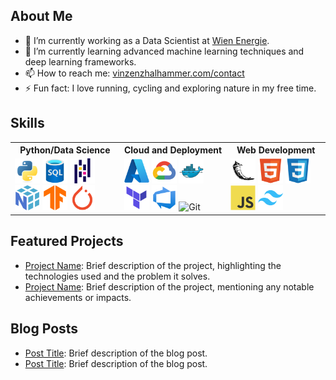 ## About Me
- 🔭 I’m currently working as a Data Scientist at [Wien Energie](https://wienenergie.at).
- 🌱 I’m currently learning advanced machine learning techniques and deep learning frameworks.
- 📫 How to reach me: [vinzenzhalhammer.com/contact](https://vinzenzhalhammer.com/contact)
- ⚡ Fun fact: I love running, cycling and exploring nature in my free time.

## Skills
<table>
  <tr>
    <th>Python/Data Science</th>
    <th>Cloud and Deployment</th>
    <th>Web Development</th>
  </tr>
  <tr>
    <td>
      <img src="https://github.com/devicons/devicon/blob/master/icons/python/python-original.svg" title="Python" alt="Python" width="40" height="40"/>
      <img src="https://github.com/devicons/devicon/blob/master/icons/azuresqldatabase/azuresqldatabase-original.svg" title="SQL" alt="SQL" width="40" height="40"/>
      <img src="https://github.com/devicons/devicon/blob/master/icons/pandas/pandas-original.svg" title="Pandas" alt="Pandas" width="40" height="40"/>
      <img src="https://github.com/devicons/devicon/blob/master/icons/numpy/numpy-original.svg" title="Numpy" alt="Numpy" width="40" height="40"/>
      <!-- <img src="https://github.com/devicons/devicon/blob/master/icons/scikitlearn/scikitlearn-original.svg" title="Scikit Learn" alt="Scikit Learn" width="40" height="40"/> -->
      <img src="https://github.com/devicons/devicon/blob/master/icons/tensorflow/tensorflow-original.svg" title="Tensorflow" alt="Tensorflow" width="40" height="40"/>
      <img src="https://github.com/devicons/devicon/blob/master/icons/pytorch/pytorch-original.svg" title="Pytorch" alt="Pytorch" width="40" height="40"/>
    </td>
    <td>
      <img src="https://github.com/devicons/devicon/blob/master/icons/azure/azure-original.svg" title="Azure" alt="Azure" width="40" height="40"/>
      <img src="https://github.com/devicons/devicon/blob/master/icons/googlecloud/googlecloud-original.svg" title="Google Cloud" alt="Google Cloud" width="40" height="40"/>
      <img src="https://github.com/devicons/devicon/blob/master/icons/docker/docker-original.svg" title="Docker" alt="Docker" width="40" height="40"/>
      <img src="https://github.com/devicons/devicon/blob/master/icons/terraform/terraform-original.svg" title="Terraform" alt="Terraform" width="40" height="40"/>
      <img src="https://github.com/devicons/devicon/blob/master/icons/azuredevops/azuredevops-original.svg" title="Azure DevOps" alt="Azure DevOps" width="40" height="40"/>
      <img src="https://cdn.jsdelivr.net/gh/devicons/devicon/icons/git/git-original.svg" title="Git" alt="Git" width="40" height="40"/>
    </td>
    <td>
      <img src="https://github.com/devicons/devicon/blob/master/icons/flask/flask-original.svg" title="Flask" alt="Flask" width="40" height="40"/>
      <img src="https://github.com/devicons/devicon/blob/master/icons/html5/html5-original.svg" title="HTML 5" alt="HTML 5" width="40" height="40"/>
      <img src="https://github.com/devicons/devicon/blob/master/icons/css3/css3-original.svg" title="CSS 3" alt="CSS 3" width="40" height="40"/>
      <img src="https://github.com/devicons/devicon/blob/master/icons/javascript/javascript-original.svg" title="Javascript" alt="Javascript" width="40" height="40"/>
      <img src="https://github.com/devicons/devicon/blob/master/icons/tailwindcss/tailwindcss-original.svg" title="Tailwind CSS" alt="Tailwind CSS" width="40" height="40"/>
    </td>
  </tr>
</table>


## Featured Projects
- [Project Name](Link): Brief description of the project, highlighting the technologies used and the problem it solves.
- [Project Name](Link): Brief description of the project, mentioning any notable achievements or impacts.

## Blog Posts
- [Post Title](Link): Brief description of the blog post.
- [Post Title](Link): Brief description of the blog post.


